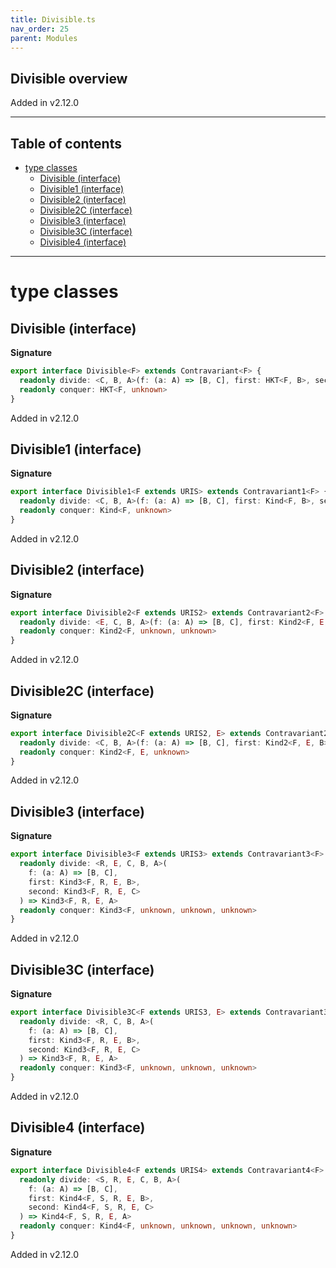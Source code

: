 ```yaml
---
title: Divisible.ts
nav_order: 25
parent: Modules
---
```


## Divisible overview

Added in v2.12.0

---

<h2 class="text-delta">Table of contents</h2>

- [type classes](#type-classes)
  - [Divisible (interface)](#divisible-interface)
  - [Divisible1 (interface)](#divisible1-interface)
  - [Divisible2 (interface)](#divisible2-interface)
  - [Divisible2C (interface)](#divisible2c-interface)
  - [Divisible3 (interface)](#divisible3-interface)
  - [Divisible3C (interface)](#divisible3c-interface)
  - [Divisible4 (interface)](#divisible4-interface)

---

# type classes

## Divisible (interface)

**Signature**

```ts
export interface Divisible<F> extends Contravariant<F> {
  readonly divide: <C, B, A>(f: (a: A) => [B, C], first: HKT<F, B>, second: HKT<F, C>) => HKT<F, A>
  readonly conquer: HKT<F, unknown>
}
```

Added in v2.12.0

## Divisible1 (interface)

**Signature**

```ts
export interface Divisible1<F extends URIS> extends Contravariant1<F> {
  readonly divide: <C, B, A>(f: (a: A) => [B, C], first: Kind<F, B>, second: Kind<F, C>) => Kind<F, A>
  readonly conquer: Kind<F, unknown>
}
```

Added in v2.12.0

## Divisible2 (interface)

**Signature**

```ts
export interface Divisible2<F extends URIS2> extends Contravariant2<F> {
  readonly divide: <E, C, B, A>(f: (a: A) => [B, C], first: Kind2<F, E, B>, second: Kind2<F, E, C>) => Kind2<F, E, A>
  readonly conquer: Kind2<F, unknown, unknown>
}
```

Added in v2.12.0

## Divisible2C (interface)

**Signature**

```ts
export interface Divisible2C<F extends URIS2, E> extends Contravariant2C<F, E> {
  readonly divide: <C, B, A>(f: (a: A) => [B, C], first: Kind2<F, E, B>, second: Kind2<F, E, C>) => Kind2<F, E, A>
  readonly conquer: Kind2<F, E, unknown>
}
```

Added in v2.12.0

## Divisible3 (interface)

**Signature**

```ts
export interface Divisible3<F extends URIS3> extends Contravariant3<F> {
  readonly divide: <R, E, C, B, A>(
    f: (a: A) => [B, C],
    first: Kind3<F, R, E, B>,
    second: Kind3<F, R, E, C>
  ) => Kind3<F, R, E, A>
  readonly conquer: Kind3<F, unknown, unknown, unknown>
}
```

Added in v2.12.0

## Divisible3C (interface)

**Signature**

```ts
export interface Divisible3C<F extends URIS3, E> extends Contravariant3C<F, E> {
  readonly divide: <R, C, B, A>(
    f: (a: A) => [B, C],
    first: Kind3<F, R, E, B>,
    second: Kind3<F, R, E, C>
  ) => Kind3<F, R, E, A>
  readonly conquer: Kind3<F, unknown, unknown, unknown>
}
```

Added in v2.12.0

## Divisible4 (interface)

**Signature**

```ts
export interface Divisible4<F extends URIS4> extends Contravariant4<F> {
  readonly divide: <S, R, E, C, B, A>(
    f: (a: A) => [B, C],
    first: Kind4<F, S, R, E, B>,
    second: Kind4<F, S, R, E, C>
  ) => Kind4<F, S, R, E, A>
  readonly conquer: Kind4<F, unknown, unknown, unknown, unknown>
}
```

Added in v2.12.0
